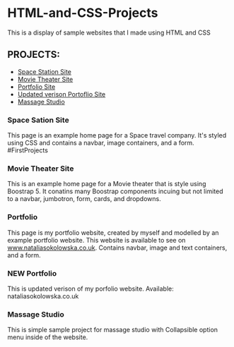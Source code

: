 # HTML-and-CSS-Projects
This is a display of sample websites that I made using HTML and CSS



## PROJECTS:
- [Space Station Site](https://github.com/nsokolowska/HTML-and-CSS-Projects/tree/main/project)
- [Movie Theater Site](https://github.com/nsokolowska/HTML-and-CSS-Projects/tree/main/bootstrap4%20project)
- [Portfolio Site](https://github.com/nsokolowska/HTML-and-CSS-Projects/tree/main/Portfolio%20-%20website)
- [Updated verison Portoflio Site](https://github.com/nsokolowska/HTML-and-CSS-Projects/tree/main/(NEW%20VERSION)Portfolio%20-%20website)
- [Massage Studio](https://github.com/nsokolowska/HTML-and-CSS-Projects/tree/main/massage_studio_project)

### Space Sation Site 

This page is an example home page for a Space travel company. It's styled using CSS and contains a navbar, image containers, and a form. #FirstProjects

### Movie Theater Site

This is an example home page for a Movie theater that is style using Boostrap 5. It conatins many Boostrap components incuing but not limited to a navbar, jumbotron, form, cards, and dropdowns.

### Portfolio

This page is my portfolio website, created by myself and modelled by an example portfolio website. This website is available to see on www.nataliasokolowska.co.uk. Contains navbar, image and text containers, and a form.

### NEW Portfolio
This is updated verison of my porfolio website. Available: nataliasokolowska.co.uk

### Massage Studio
This is simple sample project for massage studio with Collapsible option menu inside of the website. 
